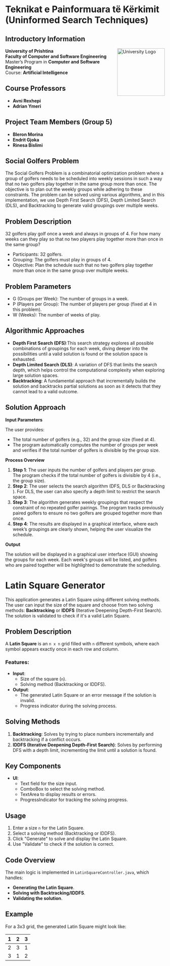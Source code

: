 # Teknikat e Painformuara të Kërkimit (Uninformed Search Techniques)

## Introductory Information

<img src="https://github.com/user-attachments/assets/9002855f-3f97-4b41-a180-85d1e24ad34a" alt="University Logo" width="150" align="right"/>

**University of Prishtina**  
**Faculty of Computer and Software Engineering**  
Master’s Program in **Computer and Software Engineering**  
Course: **Artificial Intelligence**

## Course Professors

- **Avni Rexhepi**
- **Adrian Ymeri**

## Project Team Members (Group 5)

- **Bleron Morina**
- **Endrit Gjoka**
- **Rinesa Bislimi**

## Social Golfers Problem

The Social Golfers Problem is a combinatorial optimization problem where a group of golfers needs to be scheduled into weekly sessions in such a way that no two golfers play together in the same group more than once. The objective is to plan out the weekly groups while adhering to these constraints. The problem can be solved using various algorithms, and in this implementation, we use Depth First Search (DFS), Depth Limited Search (DLS), and Backtracking to generate valid groupings over multiple weeks.

## Problem Description

32 golfers play golf once a week and always in groups of 4. For how many weeks can they play so that no two players play together more than once in the same group?

- Participants: 32 golfers.
- Grouping: The golfers must play in groups of 4.
- Objective: Plan the schedule such that no two golfers play together more than once in the same group over multiple weeks.

## Problem Parameters

- G (Groups per Week): The number of groups in a week.
- P (Players per Group): The number of players per group (fixed at 4 in this problem).
- W (Weeks): The number of weeks of play.

## Algorithmic Approaches

- **Depth First Search (DFS)**:This search strategy explores all possible combinations of groupings for each week, diving deeper into the possibilities until a valid solution is found or the solution space is exhausted.
- **Depth Limited Search (DLS)**: A variation of DFS that limits the search depth, which helps control the computational complexity when exploring large solution spaces.
- **Backtracking**: A fundamental approach that incrementally builds the solution and backtracks partial solutions as soon as it detects that they cannot lead to a valid outcome.

## Solution Approach

**Input Parameters**

The user provides:

- The total number of golfers (e.g., 32) and the group size (fixed at 4).
- The program automatically computes the number of groups per week and verifies if the total number of golfers is divisible by the group size.

**Process Overview**

1. **Step 1**: The user inputs the number of golfers and players per group. The program checks if the total number of golfers is divisible by 4 (i.e., the group size).
2. **Step 2**: The user selects the search algorithm (DFS, DLS or Backtracking ). For DLS, the user can also specify a depth limit to restrict the search space.
3. **Step 3**: The algorithm generates weekly groupings that respect the constraint of no repeated golfer pairings. The program tracks previously paired golfers to ensure no two golfers are grouped together more than once.
4. **Step 4**: The results are displayed in a graphical interface, where each week’s groupings are clearly shown, helping the user visualize the schedule.

**Output**

The solution will be displayed in a graphical user interface (GUI) showing the groups for each week. Each week's groups will be listed, and golfers who are paired together will be highlighted to demonstrate the scheduling.

# Latin Square Generator

This application generates a Latin Square using different solving methods. The user can input the size of the square and choose from two solving methods: **Backtracking** or **IDDFS** (Iterative Deepening Depth-First Search). The solution is validated to check if it's a valid Latin Square.

## Problem Description

A **Latin Square** is an `n x n` grid filled with `n` different symbols, where each symbol appears exactly once in each row and column.

### Features:

- **Input**:
  - Size of the square (`n`).
  - Solving method (Backtracking or IDDFS).
- **Output**:
  - The generated Latin Square or an error message if the solution is invalid.
  - Progress indicator during the solving process.

## Solving Methods

1. **Backtracking**: Solves by trying to place numbers incrementally and backtracking if a conflict occurs.
2. **IDDFS (Iterative Deepening Depth-First Search)**: Solves by performing DFS with a depth limit, incrementing the limit until a solution is found.

## Key Components

- **UI**:
  - Text field for the size input.
  - ComboBox to select the solving method.
  - TextArea to display results or errors.
  - ProgressIndicator for tracking the solving progress.

## Usage

1. Enter a size `n` for the Latin Square.
2. Select a solving method (Backtracking or IDDFS).
3. Click "Generate" to solve and display the Latin Square.
4. Use "Validate" to check if the solution is correct.

## Code Overview

The main logic is implemented in `LatinSquareController.java`, which handles:

- **Generating the Latin Square**.
- **Solving with Backtracking/IDDFS**.
- **Validating the solution**.

## Example

For a 3x3 grid, the generated Latin Square might look like:

| 1   | 2   | 3   |
| --- | --- | --- |
| 2   | 3   | 1   |
| 3   | 1   | 2   |
